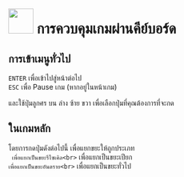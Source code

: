 # <img src = "https://image.flaticon.com/icons/svg/25/25308.svg" width="50px" /> การควบคุมเกมผ่านคีย์บอร์ด

## การเข้าเมนูทั่วไป
`ENTER` เพื่อเข้าไปสู่หน้าต่อไป<br>
`ESC` เพื่อ Pause เกม (หากอยู่ในหน้าเกม)

และใช้ปุ่มลูกศร บน ล่าง ซ้าย ขวา เพื่อเลือกปุ่มที่คุณต้องการที่จะกด

## ในเกมหลัก
โดยการกดปุ่มดังต่อไปนี้ เพื่อแยกขยะให้ถูกประเภท<br>
``  เพื่อแยกเป็นขยะรีไซเคิล<br>
`` เพื่อแยกเป็นขยะเปียก<br>
`` เพื่อแยกเป็นขยะอันตราย<br>
`` เพื่อแยกเป็นขยะทั่วไป
